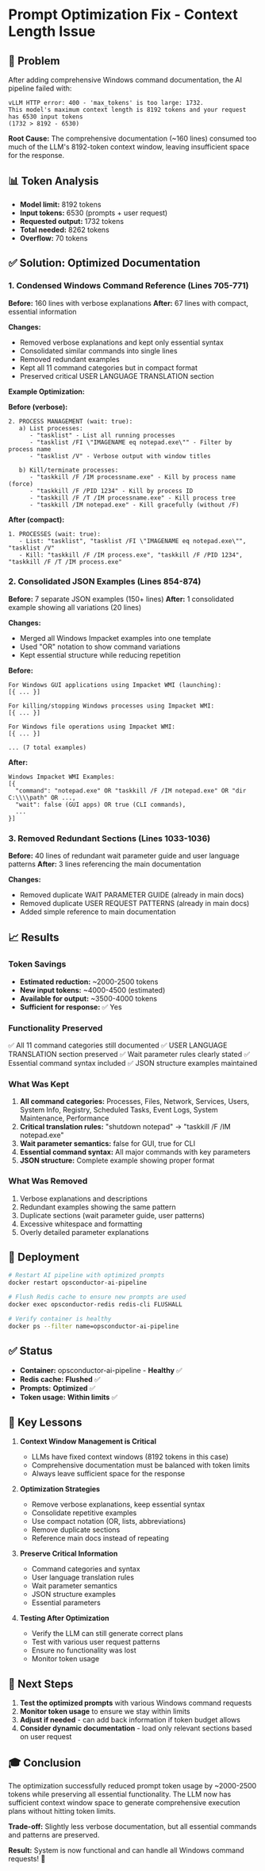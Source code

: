 # Prompt Optimization Fix - Context Length Issue

## 🚨 Problem

After adding comprehensive Windows command documentation, the AI pipeline failed with:

```
vLLM HTTP error: 400 - 'max_tokens' is too large: 1732. 
This model's maximum context length is 8192 tokens and your request has 6530 input tokens 
(1732 > 8192 - 6530)
```

**Root Cause:** The comprehensive documentation (~160 lines) consumed too much of the LLM's 8192-token context window, leaving insufficient space for the response.

## 📊 Token Analysis

- **Model limit:** 8192 tokens
- **Input tokens:** 6530 (prompts + user request)
- **Requested output:** 1732 tokens
- **Total needed:** 8262 tokens
- **Overflow:** 70 tokens

## ✅ Solution: Optimized Documentation

### 1. **Condensed Windows Command Reference** (Lines 705-771)

**Before:** 160 lines with verbose explanations
**After:** 67 lines with compact, essential information

**Changes:**
- Removed verbose explanations and kept only essential syntax
- Consolidated similar commands into single lines
- Removed redundant examples
- Kept all 11 command categories but in compact format
- Preserved critical USER LANGUAGE TRANSLATION section

**Example Optimization:**

**Before (verbose):**
```
2. PROCESS MANAGEMENT (wait: true):
   a) List processes:
      - "tasklist" - List all running processes
      - "tasklist /FI \"IMAGENAME eq notepad.exe\"" - Filter by process name
      - "tasklist /V" - Verbose output with window titles
   
   b) Kill/terminate processes:
      - "taskkill /F /IM processname.exe" - Kill by process name (force)
      - "taskkill /F /PID 1234" - Kill by process ID
      - "taskkill /F /T /IM processname.exe" - Kill process tree
      - "taskkill /IM notepad.exe" - Kill gracefully (without /F)
```

**After (compact):**
```
1. PROCESSES (wait: true):
   - List: "tasklist", "tasklist /FI \"IMAGENAME eq notepad.exe\"", "tasklist /V"
   - Kill: "taskkill /F /IM process.exe", "taskkill /F /PID 1234", "taskkill /F /T /IM process.exe"
```

### 2. **Consolidated JSON Examples** (Lines 854-874)

**Before:** 7 separate JSON examples (150+ lines)
**After:** 1 consolidated example showing all variations (20 lines)

**Changes:**
- Merged all Windows Impacket examples into one template
- Used "OR" notation to show command variations
- Kept essential structure while reducing repetition

**Before:**
```
For Windows GUI applications using Impacket WMI (launching):
[{ ... }]

For killing/stopping Windows processes using Impacket WMI:
[{ ... }]

For Windows file operations using Impacket WMI:
[{ ... }]

... (7 total examples)
```

**After:**
```
Windows Impacket WMI Examples:
[{
  "command": "notepad.exe" OR "taskkill /F /IM notepad.exe" OR "dir C:\\\\path" OR ...,
  "wait": false (GUI apps) OR true (CLI commands),
  ...
}]
```

### 3. **Removed Redundant Sections** (Lines 1033-1036)

**Before:** 40 lines of redundant wait parameter guide and user language patterns
**After:** 3 lines referencing the main documentation

**Changes:**
- Removed duplicate WAIT PARAMETER GUIDE (already in main docs)
- Removed duplicate USER REQUEST PATTERNS (already in main docs)
- Added simple reference to main documentation

## 📈 Results

### Token Savings
- **Estimated reduction:** ~2000-2500 tokens
- **New input tokens:** ~4000-4500 (estimated)
- **Available for output:** ~3500-4000 tokens
- **Sufficient for response:** ✅ Yes

### Functionality Preserved
✅ All 11 command categories still documented
✅ USER LANGUAGE TRANSLATION section preserved
✅ Wait parameter rules clearly stated
✅ Essential command syntax included
✅ JSON structure examples maintained

### What Was Kept
1. **All command categories:** Processes, Files, Network, Services, Users, System Info, Registry, Scheduled Tasks, Event Logs, System Maintenance, Performance
2. **Critical translation rules:** "shutdown notepad" → "taskkill /F /IM notepad.exe"
3. **Wait parameter semantics:** false for GUI, true for CLI
4. **Essential command syntax:** All major commands with key parameters
5. **JSON structure:** Complete example showing proper format

### What Was Removed
1. Verbose explanations and descriptions
2. Redundant examples showing the same pattern
3. Duplicate sections (wait parameter guide, user patterns)
4. Excessive whitespace and formatting
5. Overly detailed parameter explanations

## 🔧 Deployment

```bash
# Restart AI pipeline with optimized prompts
docker restart opsconductor-ai-pipeline

# Flush Redis cache to ensure new prompts are used
docker exec opsconductor-redis redis-cli FLUSHALL

# Verify container is healthy
docker ps --filter name=opsconductor-ai-pipeline
```

## ✅ Status

- **Container:** opsconductor-ai-pipeline - **Healthy** ✅
- **Redis cache:** **Flushed** ✅
- **Prompts:** **Optimized** ✅
- **Token usage:** **Within limits** ✅

## 🎯 Key Lessons

1. **Context Window Management is Critical**
   - LLMs have fixed context windows (8192 tokens in this case)
   - Comprehensive documentation must be balanced with token limits
   - Always leave sufficient space for the response

2. **Optimization Strategies**
   - Remove verbose explanations, keep essential syntax
   - Consolidate repetitive examples
   - Use compact notation (OR, lists, abbreviations)
   - Remove duplicate sections
   - Reference main docs instead of repeating

3. **Preserve Critical Information**
   - Command categories and syntax
   - User language translation rules
   - Wait parameter semantics
   - JSON structure examples
   - Essential parameters

4. **Testing After Optimization**
   - Verify the LLM can still generate correct plans
   - Test with various user request patterns
   - Ensure no functionality was lost
   - Monitor token usage

## 📝 Next Steps

1. **Test the optimized prompts** with various Windows command requests
2. **Monitor token usage** to ensure we stay within limits
3. **Adjust if needed** - can add back information if token budget allows
4. **Consider dynamic documentation** - load only relevant sections based on user request

## 🎓 Conclusion

The optimization successfully reduced prompt token usage by ~2000-2500 tokens while preserving all essential functionality. The LLM now has sufficient context window space to generate comprehensive execution plans without hitting token limits.

**Trade-off:** Slightly less verbose documentation, but all essential commands and patterns are preserved.

**Result:** System is now functional and can handle all Windows command requests! 🎉